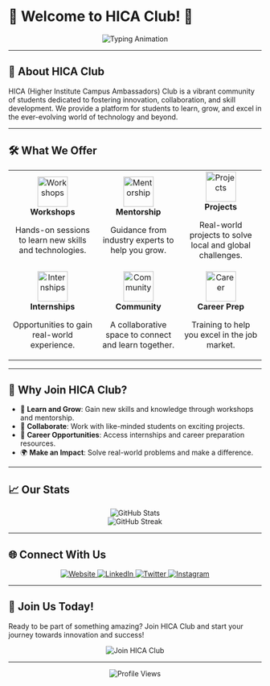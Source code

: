 # 🚀 Welcome to HICA Club! 🚀

<div align="center">
  <img src="https://readme-typing-svg.demolab.com?font=Fira+Code&size=30&duration=3000&pause=1000&color=6F42C1&center=true&vCenter=true&width=600&lines=Empowering+Students+to+Innovate;Building+a+Future+of+Opportunities;Join+Us+and+Make+a+Difference!" alt="Typing Animation" />
</div>

---

## 🌟 About HICA Club

HICA (Higher Institute Campus Ambassadors) Club is a vibrant community of students dedicated to fostering innovation, collaboration, and skill development. We provide a platform for students to learn, grow, and excel in the ever-evolving world of technology and beyond.

---

## 🛠️ What We Offer

<div align="center">
  <table>
    <tr>
      <td align="center">
        <img src="https://img.icons8.com/color/96/000000/workshop.png" alt="Workshops" width="60"/>
        <br>
        <strong>Workshops</strong>
        <p>Hands-on sessions to learn new skills and technologies.</p>
      </td>
      <td align="center">
        <img src="https://img.icons8.com/color/96/000000/mentor.png" alt="Mentorship" width="60"/>
        <br>
        <strong>Mentorship</strong>
        <p>Guidance from industry experts to help you grow.</p>
      </td>
      <td align="center">
        <img src="https://img.icons8.com/color/96/000000/project.png" alt="Projects" width="60"/>
        <br>
        <strong>Projects</strong>
        <p>Real-world projects to solve local and global challenges.</p>
      </td>
    </tr>
    <tr>
      <td align="center">
        <img src="https://img.icons8.com/color/96/000000/internship.png" alt="Internships" width="60"/>
        <br>
        <strong>Internships</strong>
        <p>Opportunities to gain real-world experience.</p>
      </td>
      <td align="center">
        <img src="https://img.icons8.com/color/96/000000/community.png" alt="Community" width="60"/>
        <br>
        <strong>Community</strong>
        <p>A collaborative space to connect and learn together.</p>
      </td>
      <td align="center">
        <img src="https://img.icons8.com/color/96/000000/career.png" alt="Career" width="60"/>
        <br>
        <strong>Career Prep</strong>
        <p>Training to help you excel in the job market.</p>
      </td>
    </tr>
  </table>
</div>

---

## 🚀 Why Join HICA Club?

- 🌱 **Learn and Grow**: Gain new skills and knowledge through workshops and mentorship.
- 🤝 **Collaborate**: Work with like-minded students on exciting projects.
- 💼 **Career Opportunities**: Access internships and career preparation resources.
- 🌍 **Make an Impact**: Solve real-world problems and make a difference.

---

## 📈 Our Stats

<div align="center">
  <img src="https://github-readme-stats.vercel.app/api?username=hica-club&show_icons=true&theme=radical" alt="GitHub Stats" />
  <br>
  <img src="https://github-readme-streak-stats.herokuapp.com/?user=hica-club&theme=radical" alt="GitHub Streak" />
</div>

---

## 🌐 Connect With Us

<div align="center">
  <a href="https://hica-vu.netlify.app/" target="_blank">
    <img src="https://img.shields.io/badge/Website-6F42C1?style=for-the-badge&logo=google-chrome&logoColor=white" alt="Website" />
  </a>
  <a href="https://www.linkedin.com/company/hica-vu" target="_blank">
    <img src="https://img.shields.io/badge/LinkedIn-0077B5?style=for-the-badge&logo=linkedin&logoColor=white" alt="LinkedIn" />
  </a>
  <a href="https://twitter.com/hica_vu" target="_blank">
    <img src="https://img.shields.io/badge/Twitter-1DA1F2?style=for-the-badge&logo=twitter&logoColor=white" alt="Twitter" />
  </a>
  <a href="https://www.instagram.com/hica_vu" target="_blank">
    <img src="https://img.shields.io/badge/Instagram-E4405F?style=for-the-badge&logo=instagram&logoColor=white" alt="Instagram" />
  </a>
</div>

---

## 🎉 Join Us Today!

Ready to be part of something amazing? Join HICA Club and start your journey towards innovation and success!

<div align="center">
  <img src="https://img.shields.io/badge/Join_HICA_Club-6F42C1?style=for-the-badge&logo=github&logoColor=white" alt="Join HICA Club" />
</div>

---

<div align="center">
  <img src="https://komarev.com/ghpvc/?username=hica-club&color=6F42C1&style=flat-square" alt="Profile Views" />
</div>
